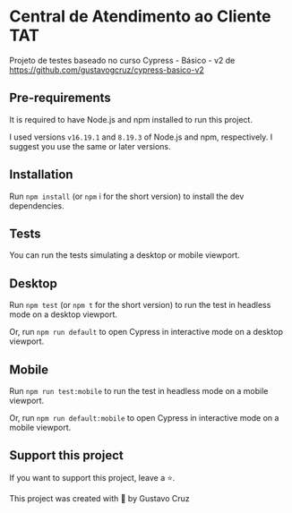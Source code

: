 # Central de Atendimento ao Cliente TAT

Projeto de testes baseado no curso Cypress - Básico - v2 de https://github.com/gustavogcruz/cypress-basico-v2

## Pre-requirements
It is required to have Node.js and npm installed to run this project.

I used versions `v16.19.1` and `8.19.3` of Node.js and npm, respectively. I suggest you use the same or later versions.

## Installation
Run `npm install` (or `npm` i for the short version) to install the dev dependencies.

## Tests
You can run the tests simulating a desktop or mobile viewport.  

## Desktop
Run `npm test` (or `npm t` for the short version) to run the test in headless mode
on a desktop viewport.

Or, run `npm run default` to open Cypress in interactive mode on a desktop viewport.

## Mobile
Run `npm run test:mobile` to run the test in headless mode on a mobile viewport.

Or, run `npm run default:mobile` to open Cypress in interactive mode on a mobile viewport.

## Support this project
If you want to support this project, leave a ⭐.

This project was created with 💚 by Gustavo Cruz